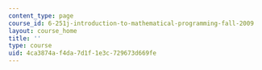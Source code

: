 ```yaml
---
content_type: page
course_id: 6-251j-introduction-to-mathematical-programming-fall-2009
layout: course_home
title: ''
type: course
uid: 4ca3874a-f4da-7d1f-1e3c-729673d669fe
---
```

